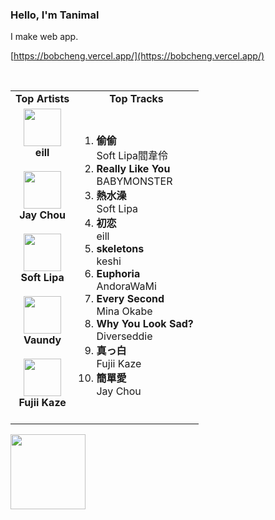### Hello, I'm Tanimal

I make web app.

[https://bobcheng.vercel.app/](https://bobcheng.vercel.app/)  


<br>

<table>
  <tr>
    <td align="center"><strong>Top Artists</strong></td>
    <td align="center"><strong>Top Tracks</strong></td>
  </tr>
  <tr>
    <td align="center" id="top-artist"><div><img width='60px' src='https://i.scdn.co/image/ab6761610000e5eb871da910e0bc06e825a05994'><br><strong>eill</strong></div><br>
<div><img width='60px' src='https://i.scdn.co/image/ab6761610000e5eb02b3aa55ba238b2ceafb09da'><br><strong>Jay Chou</strong></div><br>
<div><img width='60px' src='https://i.scdn.co/image/ab67616d0000b273002a9043bf1e4c11126e30c9'><br><strong>Soft Lipa</strong></div><br>
<div><img width='60px' src='https://i.scdn.co/image/ab6761610000e5eb75e35ff0b050f6406923868a'><br><strong>Vaundy</strong></div><br>
<div><img width='60px' src='https://i.scdn.co/image/ab6761610000e5ebd3828da41bb2b2a02886b16f'><br><strong>Fujii Kaze</strong></div><br>
</td>
   <td id="top-track"><ol>
<li><div><strong>偷偷</strong></div>
<div>Soft Lipa閻韋伶</div></li>
<li><div><strong>Really Like You</strong></div>
<div>BABYMONSTER</div></li>
<li><div><strong>熱水澡</strong></div>
<div>Soft Lipa</div></li>
<li><div><strong>初恋</strong></div>
<div>eill</div></li>
<li><div><strong>skeletons</strong></div>
<div>keshi</div></li>
<li><div><strong>Euphoria</strong></div>
<div>AndoraWaMi</div></li>
<li><div><strong>Every Second</strong></div>
<div>Mina Okabe</div></li>
<li><div><strong>Why You Look Sad?</strong></div>
<div>Diverseddie</div></li>
<li><div><strong>真っ白</strong></div>
<div>Fujii Kaze</div></li>
<li><div><strong>簡單愛</strong></div>
<div>Jay Chou</div></li>
</ol></td>
  </tr>
</table>
<a href="https://open.spotify.com/">
  <img width="120px" src="https://github.com/Tanimal19/Tanimal19/blob/bf0a3a19f66ada166be4661cd923271218886fa4/icon/Spotify_Logo_CMYK_Green.png">
</a>

<!---
Tanimal19/Tanimal19 is a ✨ special ✨ repository because its `README.md` (this file) appears on your GitHub profile.
You can click the Preview link to take a look at your changes.
--->
